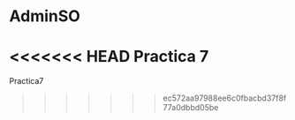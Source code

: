 # AdminSO
<<<<<<< HEAD
Practica 7 
=======
Practica7
>>>>>>> ec572aa97988ee6c0fbacbd37f8f77a0dbbd05be
